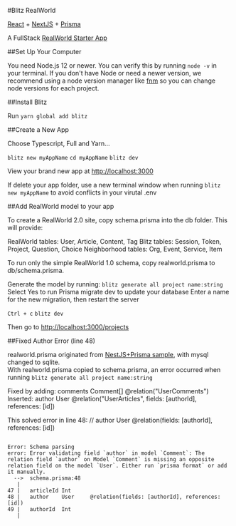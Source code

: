 #Blitz RealWorld

[React](https://reactjs.org) + [NextJS](https://nextjs.org) + [Prisma](https://www.prisma.io)

A FullStack [RealWorld Starter App](https://codebase.show/projects/realworld?category=fullstack)

##Set Up Your Computer

You need Node.js 12 or newer. You can verify this by running `node -v` in your terminal. If you don't have Node or need a newer version, we recommend using a node version manager like [fnm](https://github.com/Schniz/fnm) so you can change node versions for each project.

##Install Blitz

Run `yarn global add blitz`

##Create a New App

Choose Typescript, Full and Yarn...

`blitz new myAppName`
`cd myAppName`
`blitz dev`  

View your brand new app at [http://localhost:3000](http://localhost:3000)

If delete your app folder, use a new terminal window when running `blitz new myAppName` to avoid conflicts in your virutal .env


##Add RealWorld model to your app

To create a RealWorld 2.0 site, copy schema.prisma into the db folder. This will provide:

RealWorld tables: User, Article, Content, Tag
Blitz tables: Session, Token, Project, Question, Choice
Neighborhood tables: Org, Event, Service, Item

To run only the simple RealWorld 1.0 schema, copy realworld.prisma to db/schema.prisma.
<!-- changed provider = "mysql" to "sqlite" -->

Generate the model by running:
`blitz generate all project name:string`
Select Yes to run Prisma migrate dev to update your database
Enter a name for the new migration, then restart the server

`Ctrl + c`
`blitz dev`

Then go to [http://localhost:3000/projects](http://localhost:3000/projects)

##Fixed Author Error (line 48)

realworld.prisma originated from [NestJS+Prisma sample](https://github.com/lujakob/nestjs-realworld-example-app/blob/prisma/prisma/schema.prisma), with mysql changed to sqlite.  
With realworld.prisma copied to schema.prisma, an error occurred when running `blitz generate all project name:string` 

Fixed by adding: comments      Comment[] @relation("UserComments")
Inserted: author        User        @relation("UserArticles", fields: [authorId], references: [id])

This solved error in line 48:
// author      User        @relation(fields: [authorId], references: [id])

<pre><code>
Error: Schema parsing
error: Error validating field `author` in model `Comment`: The relation field `author` on Model `Comment` is missing an opposite relation field on the model `User`. Either run `prisma format` or add it manually.
  -->  schema.prisma:48
   | 
47 |   articleId Int
48 |   author    User     @relation(fields: [authorId], references: [id])
49 |   authorId  Int
   | 
</code></pre>
